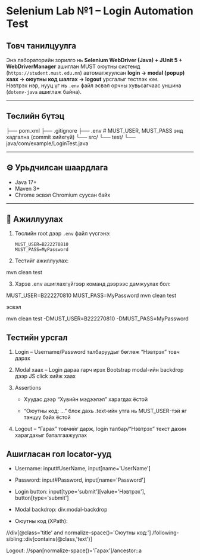 # Selenium Lab №1 – Login Automation Test

##  Товч танилцуулга
Энэ лабораторийн зорилго нь **Selenium WebDriver (Java) + JUnit 5 + WebDriverManager** ашиглан MUST оюутны системд (`https://student.must.edu.mn`) автоматжуулсан **login → modal (popup) хаах → оюутны код шалгах → logout** урсгалыг тестлэх юм.  
Нэвтрэх нэр, нууц үг нь `.env` файл эсвэл орчны хувьсагчаас уншина (`dotenv-java` ашиглаж байна).

---

##  Төслийн бүтэц

├── pom.xml
├── .gitignore
├── .env # MUST_USER, MUST_PASS энд хадгална (commit хийхгүй)
└── src/
└── test/
└── java/com/example/LoginTest.java

---

## ⚙️ Урьдчилсан шаардлага
- Java 17+
- Maven 3+
- Chrome эсвэл Chromium суусан байх

---

## 🚀 Ажиллуулах
1) Төслийн root дээр `.env` файл үүсгэнэ:
   ```dotenv
   MUST_USER=B222270810
   MUST_PASS=MyPassword

2) Тестийг ажиллуулах:

mvn clean test

3) Хэрэв .env ашиглахгүйгээр команд дээрээс дамжуулах бол:

MUST_USER=B222270810 MUST_PASS=MyPassword mvn clean test

эсвэл

mvn clean test -DMUST_USER=B222270810 -DMUST_PASS=MyPassword


## Тестийн урсгал

1) Login – Username/Password талбаруудыг бөглөж “Нэвтрэх” товч дарах

2) Modal хаах – Login дараа гарч ирэх Bootstrap modal-ийн backdrop дээр JS click хийж хаах

3) Assertions

    - Хуудас дээр “Хувийн мэдээлэл” харагдах ёстой

    - “Оюутны код: …” блок дахь .text-ийн утга нь MUST_USER-тэй яг тэнцүү байх ёстой

4) Logout – “Гарах” товчийг дарж, login талбар/“Нэвтрэх” текст дахин харагдахыг баталгаажуулах


## Ашигласан гол locator-ууд

- Username: input#UserName, input[name='UserName']

- Password: input#Password, input[name='Password']

- Login button: input[type='submit'][value='Нэвтрэх'], button[type='submit']

- Modal backdrop: div.modal-backdrop

- Оюутны код (XPath):

//div[@class='title' and normalize-space()='Оюутны код:']
     /following-sibling::div[contains(@class,'text')]
     
Logout: //span[normalize-space()='Гарах']/ancestor::a